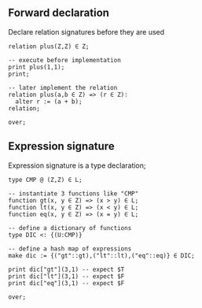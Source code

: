 ## Forward declaration

Declare relation signatures before they are used

```
relation plus(Z,Z) ∈ Z; 

-- execute before implementation
print plus(1,1);  
print;

-- later implement the relation
relation plus(a,b ∈ Z) => (r ∈ Z):
  alter r := (a + b);
relation;  

over;
```

## Expression signature

Expression signature is a type declaration;

```
type CMP @ (Z,Z) ∈ L;

-- instantiate 3 functions like "CMP"
function gt(x, y ∈ Z) => (x > y) ∈ L;
function lt(x, y ∈ Z) => (x < y) ∈ L;
function eq(x, y ∈ Z) => (x = y) ∈ L;

-- define a dictionary of functions
type DIC <: {(U:CMP)}
 
-- define a hash map of expressions
make dic := {("gt"::gt),("lt"::lt),("eq"::eq)} ∈ DIC;

print dic["gt"](3,1) -- expect $T
print dic["lt"](3,1) -- expect $F
print dic["eq"](3,1) -- expect $F

over;
```
